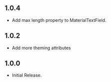 ## 1.0.4
* Add max length property to MaterialTextField.

## 1.0.2
* Add more theming attributes

## 1.0.0
* Initial Release.
